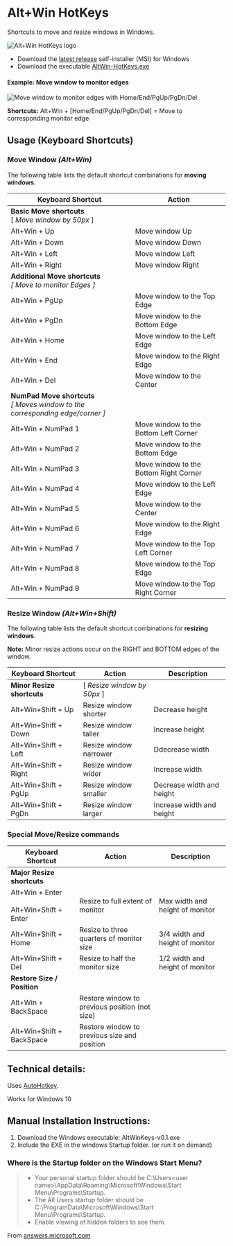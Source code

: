 # Alt+Win HotKeys
Shortcuts to move and resize windows in Windows.

![Alt+Win HotKeys logo](https://user-images.githubusercontent.com/17131343/87220588-6f73bf00-c3a8-11ea-9ae1-1919b0ad552c.png)

* Download the [latest release](https://github.com/justcla/WindowHotKeys/releases/latest) self-installer (MSI) for Windows
* Download the executable [AltWin-HotKeys.exe](https://github.com/justcla/WindowHotKeys/blob/master/Packaging/AltWin-HotKeys.exe)

#### Example: Move window to monitor edges

![Move window to monitor edges with Home/End/PgUp/PgDn/Del](https://user-images.githubusercontent.com/17131343/87170961-64238380-c315-11ea-9200-8f23f4b1669f.png)

**Shortcuts:** Alt+Win + [Home/End/PgUp/PgDn/Del] = Move to corresponding monitor edge

## Usage (Keyboard Shortcuts)

### Move Window *(Alt+Win)*
The following table lists the default shortcut combinations for **moving windows**.

Keyboard Shortcut | Action
--- | ---
**Basic Move shortcuts** <br> [ *Move window by 50px* ] |
Alt+Win + Up | Move window Up
Alt+Win + Down | Move window Down
Alt+Win + Left | Move window Left
Alt+Win + Right | Move window Right
**Additional Move shortcuts** <br> *[ Move to monitor Edges ]* |
Alt+Win + PgUp | Move window to the Top Edge
Alt+Win + PgDn | Move window to the Bottom Edge
Alt+Win + Home | Move window to the Left Edge
Alt+Win + End | Move window to the Right Edge
Alt+Win + Del | Move window to the Center
**NumPad Move shortcuts** <br> *[ Moves window to the corresponding edge/corner ]* |
Alt+Win + NumPad 1 | Move window to the Bottom Left Corner
Alt+Win + NumPad 2 | Move window to the Bottom Edge
Alt+Win + NumPad 3 | Move window to the Bottom Right Corner
Alt+Win + NumPad 4 | Move window to the Left Edge
Alt+Win + NumPad 5 | Move window to the Center
Alt+Win + NumPad 6 | Move window to the Right Edge
Alt+Win + NumPad 7 | Move window to the Top Left Corner
Alt+Win + NumPad 8 | Move window to the Top Edge
Alt+Win + NumPad 9 | Move window to the Top Right Corner

### Resize Window *(Alt+Win+Shift)*
The following table lists the default shortcut combinations for **resizing windows**.

**Note:** Minor resize actions occur on the RIGHT and BOTTOM edges of the window.

Keyboard Shortcut | Action | Description
--- | --- | ---
**Minor Resize shortcuts** | [ *Resize window by 50px* ] |
Alt+Win+Shift + Up | Resize window shorter | Decrease height
Alt+Win+Shift + Down | Resize window taller | Increase height
Alt+Win+Shift + Left | Resize window narrower | Ddecrease width
Alt+Win+Shift + Right | Resize window wider | Increase width
Alt+Win+Shift + PgUp | Resize window smaller | Decrease width and height
Alt+Win+Shift + PgDn | Resize window larger | Increase width and height

### Special Move/Resize commands
Keyboard Shortcut | Action | Description
--- | --- | ---
**Major Resize shortcuts** |
Alt+Win + Enter<br><br>Alt+Win+Shift + Enter | Resize to full extent of monitor | Max width and height of monitor
Alt+Win+Shift + Home | Resize to three quarters of monitor size| 3/4 width and height of monitor
Alt+Win+Shift + Del | Resize to half the monitor size| 1/2 width and height of monitor
**Restore Size / Position** |
Alt+Win + BackSpace | Restore window to previous position (not size)
Alt+Win+Shift + BackSpace | Restore window to previous size and position

## Technical details:
Uses [AutoHotkey](https://www.autohotkey.com/).

Works for Windows 10

## Manual Installation Instructions:
1. Download the Windows executable: AltWinKeys-v0.1.exe
2. Include the EXE in the windows Startup folder. (or run it on demand)

### Where is the Startup folder on the Windows Start Menu?

> - Your personal startup folder should be C:\Users\<user name>\AppData\Roaming\Microsoft\Windows\Start Menu\Programs\Startup.
> - The All Users startup folder should be C:\ProgramData\Microsoft\Windows\Start Menu\Programs\Startup.
> - Enable viewing of hidden folders to see them.

From [answers.microsoft.com](https://answers.microsoft.com/en-us/windows/forum/all/how-to-get-startup-folder-in-start-all-programs/d3f5486a-16c0-4e69-8446-c50dd35163f1#:~:text=Your%20personal%20startup%20folder%20should,if%20they%20aren't%20there.)
